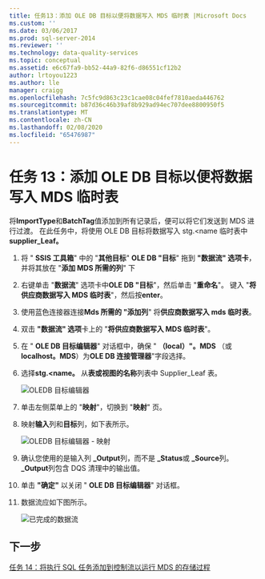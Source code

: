 ```yaml
---
title: 任务13：添加 OLE DB 目标以便将数据写入 MDS 临时表 |Microsoft Docs
ms.custom: ''
ms.date: 03/06/2017
ms.prod: sql-server-2014
ms.reviewer: ''
ms.technology: data-quality-services
ms.topic: conceptual
ms.assetid: e6c67fa9-bb52-44a9-82f6-d86551cf12b2
author: lrtoyou1223
ms.author: lle
manager: craigg
ms.openlocfilehash: 7c5fc9d863c23c1cae08c04fef7810aeda446762
ms.sourcegitcommit: b87d36c46b39af8b929ad94ec707dee8800950f5
ms.translationtype: MT
ms.contentlocale: zh-CN
ms.lasthandoff: 02/08/2020
ms.locfileid: "65476987"
---
```

# <a name="task-13-adding-ole-db-destination-to-write-data-to-mds-staging-table"></a>任务 13：添加 OLE DB 目标以便将数据写入 MDS 临时表
  将**ImportType**和**BatchTag**值添加到所有记录后，便可以将它们发送到 MDS 进行过渡。 在此任务中，将使用 OLE DB 目标将数据写入 stg.<name 临时表中**supplier_Leaf。**  
  
1.  将 " **SSIS 工具箱**" 中的 "**其他目标**" **OLE DB "目标**" 拖到 **"数据流" 选项卡**，并将其放在 "**添加 MDS 所需的列**" 下  
  
2.  右键单击 "**数据流**" 选项卡中**OLE DB "目标**"，然后单击 "**重命名**"。 键入 "**将供应商数据写入 MDS 临时表**"，然后按**enter**。  
  
3.  使用蓝色连接器连接**Mds 所需的 "添加列**" 将**供应商数据写入 mds 临时表**。  
  
4.  双击 **"数据流" 选项**卡上的 "**将供应商数据写入 MDS 临时表**"。  
  
5.  在 " **OLE DB 目标编辑器**" 对话框中，确保 " **（local）"。MDS** （或**localhost。MDS**）为**OLE DB 连接管理器**"字段选择。  
  
6.  选择**stg.<name。** 从**表或视图的名称**列表中 Supplier_Leaf 表。  
  
     ![OLEDB 目标编辑器](../../2014/tutorials/media/et-addingoledbdestinationtowdtomdsst-01.jpg "OLEDB 目标编辑器")  
  
7.  单击左侧菜单上的 "**映射**"，切换到 "**映射**" 页。  
  
8.  映射**输入**列和**目标**列，如下表所示。  
  
     ![OLEDB 目标编辑器 - 映射](../../2014/tutorials/media/et-addingoledbdestinationtowdtomdsst-02.jpg "OLEDB 目标编辑器 - 映射")  
  
9. 确认您使用的是输入列 **_Output**列，而不是 **_Status**或 **_Source**列。 **_Output**列包含 DQS 清理中的输出值。  
  
10. 单击 **"确定"** 以关闭 " **OLE DB 目标编辑器**" 对话框。  
  
11. 数据流应如下图所示。  
  
     ![已完成的数据流](../../2014/tutorials/media/et-addingoledbdestinationtowdtomdsst-03.jpg "已完成的数据流")  
  
## <a name="next-step"></a>下一步  
 [任务 14：将执行 SQL 任务添加到控制流以运行 MDS 的存储过程](../../2014/tutorials/task-14-add-execute-to-control-flow-run-mds-stored-procedure.md)  
  
  
